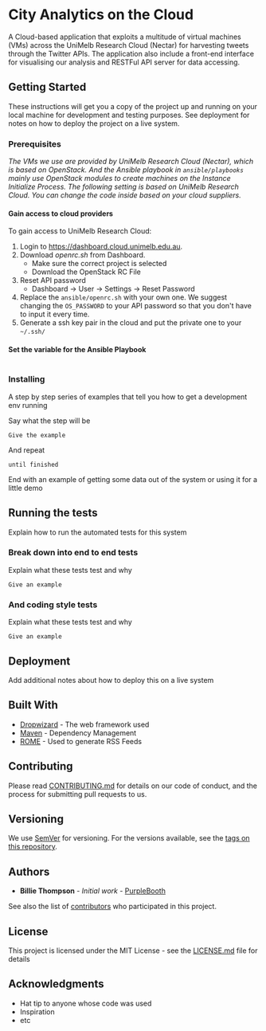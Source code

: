 # City Analytics on the Cloud

A Cloud-based application that exploits a multitude of virtual machines (VMs) across the UniMelb Research Cloud (Nectar) for harvesting tweets through the Twitter APIs. The application also include a front-end interface for visualising our analysis and RESTFul API server for data accessing.

## Getting Started

These instructions will get you a copy of the project up and running on your local machine for development and testing purposes. See deployment for notes on how to deploy the project on a live system.

### Prerequisites

*The VMs we use are provided by UniMelb Research Cloud (Nectar), which is based on OpenStack. And the Ansible playbook in `ansible/playbooks` mainly use OpenStack modules to create machines on the Instance Initialize Process. The following setting is based on UniMelb Research Cloud. You can change the code inside based on your cloud suppliers.*

#### Gain access to cloud providers

To gain access to UniMelb Research Cloud:

1. Login to https://dashboard.cloud.unimelb.edu.au. 
2. Download *openrc.sh* from Dashboard.
   * Make sure the correct project is selected
   * Download the OpenStack RC File
3. Reset API password
   * Dashboard -> User -> Settings -> Reset Password
4. Replace the `ansible/openrc.sh` with your own one. We suggest changing the `OS_PASSWORD` to your API password so that you don't have to input it every time.
5. Generate a ssh key pair in the cloud and put the private one to your `~/.ssh/`

#### Set the variable for the Ansible Playbook







```

```

### Installing

A step by step series of examples that tell you how to get a development env running

Say what the step will be

```
Give the example
```

And repeat

```
until finished
```

End with an example of getting some data out of the system or using it for a little demo

## Running the tests

Explain how to run the automated tests for this system

### Break down into end to end tests

Explain what these tests test and why

```
Give an example
```

### And coding style tests

Explain what these tests test and why

```
Give an example
```

## Deployment

Add additional notes about how to deploy this on a live system

## Built With

* [Dropwizard](http://www.dropwizard.io/1.0.2/docs/) - The web framework used
* [Maven](https://maven.apache.org/) - Dependency Management
* [ROME](https://rometools.github.io/rome/) - Used to generate RSS Feeds

## Contributing

Please read [CONTRIBUTING.md](https://gist.github.com/PurpleBooth/b24679402957c63ec426) for details on our code of conduct, and the process for submitting pull requests to us.

## Versioning

We use [SemVer](http://semver.org/) for versioning. For the versions available, see the [tags on this repository](https://github.com/your/project/tags). 

## Authors

* **Billie Thompson** - *Initial work* - [PurpleBooth](https://github.com/PurpleBooth)

See also the list of [contributors](https://github.com/your/project/contributors) who participated in this project.

## License

This project is licensed under the MIT License - see the [LICENSE.md](LICENSE.md) file for details

## Acknowledgments

* Hat tip to anyone whose code was used
* Inspiration
* etc

